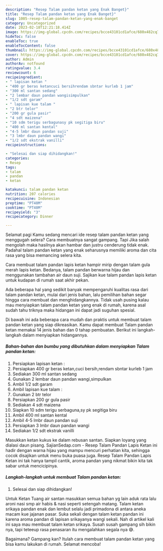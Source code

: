 ```yaml
---
description: "Resep Talam pandan ketan yang Enak Banget}"
title: "Resep Talam pandan ketan yang Enak Banget}"
slug: 1005-resep-talam-pandan-ketan-yang-enak-banget
category: Uncategorized
date: 2023-02-18T12:21:18.414Z
image: https://img-global.cpcdn.com/recipes/bcce43101cd1afce/680x482cq70/talam-pandan-ketan-foto-resep-utama.jpg
hideToc: false
enableToc: true
enableTocContent: false
thumbnail: https://img-global.cpcdn.com/recipes/bcce43101cd1afce/680x482cq70/talam-pandan-ketan-foto-resep-utama.jpg
cover: https://img-global.cpcdn.com/recipes/bcce43101cd1afce/680x482cq70/talam-pandan-ketan-foto-resep-utama.jpg
author: Admin
authorAv: notfound
ratingvalue: 3.4
reviewcount: 6
recipeingredient:
- " lapisan ketan "
- "400 gr beras ketancuci bersihrendam sbntar kurleb 1 jam"
- "300 ml santan sedang"
- "2 lembar daun pandan wangisimpulkan"
- "1/2 sdt garam"
- " lapisan kue talam "
- "2 btr telor"
- "200 gr gula pasir"
- "4 sdt maizena"
- "10 sdm terigu serbagunasy pk segitiga biru"
- "400 ml santan kental"
- "4-5 lmbr daun pandan suji"
- "3 lmbr daun pandan wangi"
- "1/2 sdt ekstrak vanilli"
recipeinstructions:

- "Selesai dan siap dihidangkan!"
categories:
- Resep
tags:
- talam
- pandan
- ketan

katakunci: talam pandan ketan 
nutrition: 207 calories
recipecuisine: Indonesian
preptime: "PT40M"
cooktime: "PT40M"
recipeyield: "3"
recipecategory: Dinner

---
```



Selamat pagi Kamu sedang mencari ide resep talam pandan ketan yang menggugah selera? Cara membuatnya sangat gampang. Tapi Jika salah mengolah maka hasilnya akan hambar dan justru cenderung tidak enak. Padahal talam pandan ketan yang enak seharusnya memiliki aroma dan cita rasa yang bisa memancing selera kita.


Cara membuat talam pandan lapis ketan hampir mirip dengan talam gula merah lapis ketan. Bedanya, talam pandan berwarna hijau dan menggunakan tambahan air daun suji. Sajikan kue talam pandan lapis ketan untuk kudapan di rumah saat akhir pekan.

Ada beberapa hal yang sedikit banyak mempengaruhi kualitas rasa dari talam pandan ketan, mulai dari jenis bahan, lalu pemilihan bahan segar hingga cara membuat dan menghidangkannya. Tidak usah pusing kalau mau menyiapkan talam pandan ketan yang enak di rumah, karena asal sudah tahu triknya maka hidangan ini dapat jadi suguhan spesial.


Di bawah ini ada beberapa cara mudah dan praktis untuk membuat talam pandan ketan yang siap dikreasikan. Kamu dapat membuat Talam pandan ketan memakai 14 jenis bahan dan 0 tahap pembuatan. Berikut ini langkah-langkah dalam menyiapkan hidangannya.

<!--inarticleads1-->

##### Bahan-bahan dan bumbu yang dibutuhkan dalam menyiapkan Talam pandan ketan:

1. Persiapkan  lapisan ketan :
1. Persiapkan 400 gr beras ketan,cuci bersih,rendam sbntar kurleb 1 jam
1. Sediakan 300 ml santan sedang
1. Gunakan 2 lembar daun pandan wangi,simpulkan
1. Ambil 1/2 sdt garam
1. Ambil  lapisan kue talam :
1. Gunakan 2 btr telor
1. Persiapkan 200 gr gula pasir
1. Sediakan 4 sdt maizena
1. Siapkan 10 sdm terigu serbaguna,sy pk segitiga biru
1. Ambil 400 ml santan kental
1. Ambil 4-5 lmbr daun pandan suji
1. Persiapkan 3 lmbr daun pandan wangi
1. Sediakan 1/2 sdt ekstrak vanilli


Masukkan ketan kukus ke dalam rebusan santan. Siapkan loyang yang dialasi daun pisang. SajianSedap.com - Resep Talam Pandan Lapis Ketan ini hadir dengan warna hijau yang mampu mencuri perhatian kita, sehingga cocok disajikan untuk menu buka puasa juga. Resep Talam Pandan Lapis Ketan ini tak hanya tampil cantik, aroma pandan yang nikmat bikin kita tak sabar untuk mencicipinya. 

<!--inarticleads2-->

##### Langkah-langkah untuk membuat Talam pandan ketan:


1. Selesai dan siap dihidangkan!

Untuk Ketan Tuang air santan masukkan semua bahan yg lain aduk rata lalu aroni nasi smp air habis &amp; nasi seperti setengah matang. Talam ketan srikaya pandan enak dan lembut selalu jadi primadona di antara aneka macam kue jajanan pasar. Suka sekali dengan talam ketan pandan ini karena aroma pandan di lapisan srikayanya wangi sekali. Nah di artikel kali ini saya mau membuat talam ketan srikaya. Susah susah gampang sih bikin nya, tapi teteeup rasa penasaran itu mengalahkan segala nya 😅. 

Bagaimana? Gampang kan? Itulah cara membuat talam pandan ketan yang bisa kamu lakukan di rumah. Selamat mencoba!
